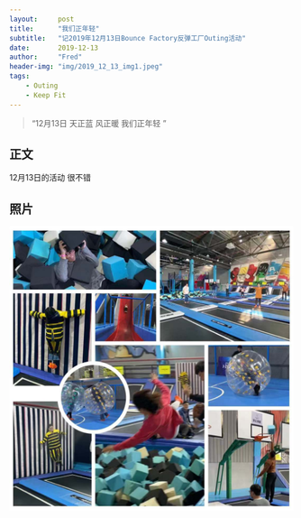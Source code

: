 ```yaml
---
layout:     post
title:      "我们正年轻"
subtitle:   "记2019年12月13日Bounce Factory反弹工厂Outing活动"
date:       2019-12-13
author:     "Fred"
header-img: "img/2019_12_13_img1.jpeg"
tags:
    - Outing
    - Keep Fit
---
```


> “12月13日 天正蓝 风正暖 我们正年轻 ”



## 正文

12月13日的活动 很不错

## 照片

![](img/2019_12_13_img2.jpeg)

